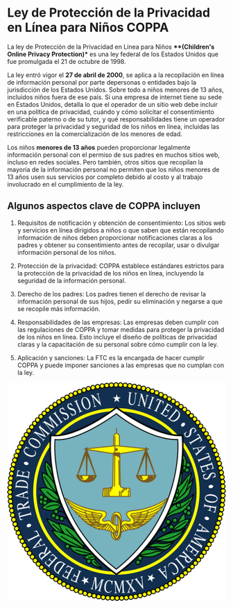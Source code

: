 # __Ley de Protección de la Privacidad en Línea para Niños COPPA__

 La ley de Protección de la Privacidad en Línea para Niños __**(Children's Online Privacy Protection)*__ es una ley federal de los Estados Unidos que fue promulgada el 21 de octubre de 1998.

 La ley entró vigor el __27 de abril de 2000__, se aplica a la recopilación en línea de información personal por parte depersonas o entidades bajo la jurisdicción de los Estados Unidos. Sobre todo a niños menores de 13 años, incluidos niños fuera de ese país. Si una empresa de internet tiene su sede en Estados Unidos, detalla lo que el operador de un sitio web debe incluir en una política de privacidad, cuándo y cómo solicitar el consentimiento verificable paterno o de su tutor, y qué responsabilidades tiene un operador para proteger la privacidad y seguridad de los niños en línea, incluidas las restricciones en la comercialización de los menores de edad.

 Los niños __menores de 13 años__ pueden proporcionar legalmente información personal con el permiso de sus padres en muchos sitios web, incluso en redes sociales. Pero también, otros sitios que recopilan la mayoría de la información personal no permiten que los niños menores de 13 años usen sus servicios por completo debido al costo y al trabajo involucrado en el cumplimiento de la ley.

 ## __Algunos aspectos clave de COPPA incluyen__

1. Requisitos de notificación y obtención de consentimiento: Los sitios web y servicios en línea dirigidos a niños o que saben que están recopilando información de niños deben proporcionar notificaciones claras a los padres y obtener su consentimiento antes de recopilar, usar o divulgar información personal de los niños.

2. Protección de la privacidad: COPPA establece estándares estrictos para la protección de la privacidad de los niños en línea, incluyendo la seguridad de la información personal.

3. Derecho de los padres: Los padres tienen el derecho de revisar la información personal de sus hijos, pedir su eliminación y negarse a que se recopile más información.

4. Responsabilidades de las empresas: Las empresas deben cumplir con las regulaciones de COPPA y tomar medidas para proteger la privacidad de los niños en línea. Esto incluye el diseño de políticas de privacidad claras y la capacitación de su personal sobre cómo cumplir con la ley.

5. Aplicación y sanciones: La FTC es la encargada de hacer cumplir COPPA y puede imponer sanciones a las empresas que no cumplan con la ley.

![IMAGEN](https://github.com/holajulio/SMX2_M8UF1A1_HistoriaWeb_1998_COPPA_Garcia_Cesar/blob/main/Seal_of_the_United_States_Federal_Trade_Commission.svg.png 'FTP Comision Federal de Comercio ')